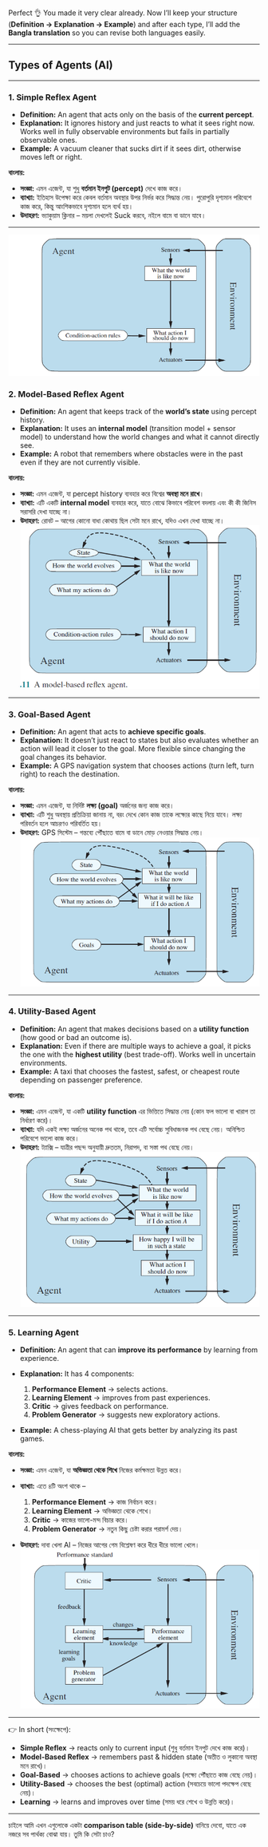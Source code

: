 Perfect 👌 You made it very clear already. Now I’ll keep your structure (**Definition → Explanation → Example**) and after each type, I’ll add the **Bangla translation** so you can revise both languages easily.

---

## **Types of Agents (AI)**

---

### 1. **Simple Reflex Agent**

* **Definition:** An agent that acts only on the basis of the **current percept**.
* **Explanation:** It ignores history and just reacts to what it sees right now. Works well in fully observable environments but fails in partially observable ones.
* **Example:** A vacuum cleaner that sucks dirt if it sees dirt, otherwise moves left or right.

**বাংলায়:**

* **সংজ্ঞা:** এমন এজেন্ট, যা শুধু **বর্তমান ইনপুট (percept)** দেখে কাজ করে।
* **ব্যাখ্যা:** ইতিহাস উপেক্ষা করে কেবল বর্তমান অবস্থার উপর নির্ভর করে সিদ্ধান্ত নেয়। পুরোপুরি দৃশ্যমান পরিবেশে কাজ করে, কিন্তু আংশিকভাবে দৃশ্যমান হলে ব্যর্থ হয়।
* **উদাহরণ:** ভ্যাকুয়াম ক্লিনার – ময়লা দেখলেই Suck করবে, নইলে বামে বা ডানে যাবে।

---
![alt text](image.png)

### 2. **Model-Based Reflex Agent**

* **Definition:** An agent that keeps track of the **world’s state** using percept history.
* **Explanation:** It uses an **internal model** (transition model + sensor model) to understand how the world changes and what it cannot directly see.
* **Example:** A robot that remembers where obstacles were in the past even if they are not currently visible.

**বাংলায়:**

* **সংজ্ঞা:** এমন এজেন্ট, যা percept history ব্যবহার করে বিশ্বের **অবস্থা মনে রাখে**।
* **ব্যাখ্যা:** এটি একটি **internal model** ব্যবহার করে, যাতে বোঝে কিভাবে পরিবেশ বদলায় এবং কী কী জিনিস সরাসরি দেখা যাচ্ছে না।
* **উদাহরণ:** রোবট – আগের কোনো বাধা কোথায় ছিল সেটা মনে রাখে, যদিও এখন দেখা যাচ্ছে না।
![alt text](image-1.png)
---

### 3. **Goal-Based Agent**

* **Definition:** An agent that acts to **achieve specific goals**.
* **Explanation:** It doesn’t just react to states but also evaluates whether an action will lead it closer to the goal. More flexible since changing the goal changes its behavior.
* **Example:** A GPS navigation system that chooses actions (turn left, turn right) to reach the destination.

**বাংলায়:**

* **সংজ্ঞা:** এমন এজেন্ট, যা নির্দিষ্ট **লক্ষ্য (goal)** অর্জনের জন্য কাজ করে।
* **ব্যাখ্যা:** এটি শুধু অবস্থায় প্রতিক্রিয়া জানায় না, বরং দেখে কোন কাজ তাকে লক্ষ্যের কাছে নিয়ে যাবে। লক্ষ্য পরিবর্তন হলে আচরণও পরিবর্তিত হয়।
* **উদাহরণ:** GPS সিস্টেম – গন্তব্যে পৌঁছাতে বামে বা ডানে মোড় নেওয়ার সিদ্ধান্ত নেয়।
![alt "Goal "](image-2.png)
---

### 4. **Utility-Based Agent**

* **Definition:** An agent that makes decisions based on a **utility function** (how good or bad an outcome is).
* **Explanation:** Even if there are multiple ways to achieve a goal, it picks the one with the **highest utility** (best trade-off). Works well in uncertain environments.
* **Example:** A taxi that chooses the fastest, safest, or cheapest route depending on passenger preference.

**বাংলায়:**

* **সংজ্ঞা:** এমন এজেন্ট, যা একটি **utility function** এর ভিত্তিতে সিদ্ধান্ত নেয় (কোন ফল ভালো বা খারাপ তা নির্ধারণ করে)।
* **ব্যাখ্যা:** যদি একই লক্ষ্য অর্জনের অনেক পথ থাকে, তবে এটি সর্বোচ্চ সুবিধাজনক পথ বেছে নেয়। অনিশ্চিত পরিবেশে ভালো কাজ করে।
* **উদাহরণ:** ট্যাক্সি – যাত্রীর পছন্দ অনুযায়ী দ্রুততম, নিরাপদ, বা সস্তা পথ বেছে নেয়।
![alt text](image-3.png)
---

### 5. **Learning Agent**

* **Definition:** An agent that can **improve its performance** by learning from experience.
* **Explanation:** It has 4 components:

  1. **Performance Element** → selects actions.
  2. **Learning Element** → improves from past experiences.
  3. **Critic** → gives feedback on performance.
  4. **Problem Generator** → suggests new exploratory actions.
* **Example:** A chess-playing AI that gets better by analyzing its past games.

**বাংলায়:**

* **সংজ্ঞা:** এমন এজেন্ট, যা **অভিজ্ঞতা থেকে শিখে** নিজের কর্মক্ষমতা উন্নত করে।
* **ব্যাখ্যা:** এতে ৪টি অংশ থাকে –

  1. **Performance Element** → কাজ নির্বাচন করে।
  2. **Learning Element** → অভিজ্ঞতা থেকে শেখে।
  3. **Critic** → কাজের ভালো-মন্দ বিচার করে।
  4. **Problem Generator** → নতুন কিছু চেষ্টা করার পরামর্শ দেয়।
* **উদাহরণ:** দাবা খেলা AI – নিজের আগের গেম বিশ্লেষণ করে ধীরে ধীরে ভালো খেলে।
![alt text](image-4.png)
---

👉 In short (সংক্ষেপে):

* **Simple Reflex** → reacts only to current input (শুধু বর্তমান ইনপুট দেখে কাজ করে)।
* **Model-Based Reflex** → remembers past & hidden state (অতীত ও লুকানো অবস্থা মনে রাখে)।
* **Goal-Based** → chooses actions to achieve goals (লক্ষ্যে পৌঁছাতে কাজ বেছে নেয়)।
* **Utility-Based** → chooses the best (optimal) action (সবচেয়ে ভালো পদক্ষেপ বেছে নেয়)।
* **Learning** → learns and improves over time (সময় ধরে শেখে ও উন্নতি করে)।

---

চাইলে আমি এখন এগুলোকে একটা **comparison table (side-by-side)** বানিয়ে দেবো, যাতে এক নজরে সব পার্থক্য বোঝা যায়। তুমি কি সেটা চাও?